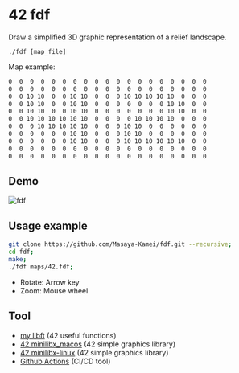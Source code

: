 # 42 fdf

Draw a simplified 3D graphic representation of a relief landscape.

`./fdf [map_file]`

Map example:

```txt
0  0  0  0  0  0  0  0  0  0  0  0  0  0  0  0  0  0  0
0  0  0  0  0  0  0  0  0  0  0  0  0  0  0  0  0  0  0
0  0 10 10  0  0 10 10  0  0  0 10 10 10 10 10  0  0  0
0  0 10 10  0  0 10 10  0  0  0  0  0  0  0 10 10  0  0
0  0 10 10  0  0 10 10  0  0  0  0  0  0  0 10 10  0  0
0  0 10 10 10 10 10 10  0  0  0  0 10 10 10 10  0  0  0
0  0  0 10 10 10 10 10  0  0  0 10 10  0  0  0  0  0  0
0  0  0  0  0  0 10 10  0  0  0 10 10  0  0  0  0  0  0
0  0  0  0  0  0 10 10  0  0  0 10 10 10 10 10 10  0  0
0  0  0  0  0  0  0  0  0  0  0  0  0  0  0  0  0  0  0
0  0  0  0  0  0  0  0  0  0  0  0  0  0  0  0  0  0  0
```

## Demo

![fdf](https://user-images.githubusercontent.com/50983708/153358359-3cae0d77-476d-481e-b254-cf85210f0178.gif)

## Usage example

```zsh
git clone https://github.com/Masaya-Kamei/fdf.git --recursive;
cd fdf;
make;
./fdf maps/42.fdf;
```

- Rotate: Arrow key  
- Zoom: Mouse wheel

## Tool

- [my libft](https://github.com/Masaya-Kamei/libft) (42 useful functions)
- [42 minilibx_macos](https://git.hexanyn.fr/42-bocal/minilibx/-/tree/master/minilibx_macos) (42 simple graphics library)
- [42 minilibx-linux](https://github.com/42Paris/minilibx-linux) (42 simple graphics library)
- [Github Actions](https://docs.github.com/ja/actions) (CI/CD tool)
